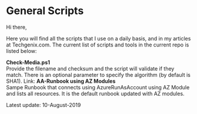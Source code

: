 # General Scripts
Hi there,

Here you will find all the scripts that I use on a daily basis, and in my articles at Techgenix.com. The current list of scripts and tools in the current repo is listed below:

  <b>Check-Media.ps1</b><br>
  Provide the filename and checksum and the script will validate if they match. There is an optional parameter to specify the algorithm (by default is SHA1).
  Link: 
  <b>AA-Runbook using AZ Modules</b><br>
  Sampe Runbook that connects using AzureRunAsAccount using AZ Module and lists all resources. It is the default runbook updated with AZ modules.

Latest update: 10-August-2019
